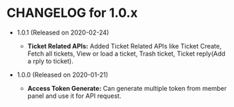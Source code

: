 CHANGELOG for 1.0.x
===================

* 1.0.1 (Released on 2020-02-24)

   * **Ticket Related APIs:** Added Ticket Related APIs like Ticket Create, Fetch all tickets, View or load a ticket, Trash ticket, Ticket reply(Add a rply to ticket).

* 1.0.0 (Released on 2020-01-21)

   * **Access Token Generate:** Can generate multiple token from member panel and use it for API request.
   
